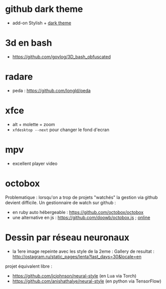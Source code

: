
# github dark theme

 * add-on Stylish + [dark theme](https://userstyles.org/styles/browse/github)

# 3d en bash

 * https://github.com/govlog/3D_bash_obfuscated

# radare

 * peda : https://github.com/longld/peda

# xfce

 * alt + molette = zoom
 * `xfdesktop --next` pour changer le fond d'ecran

# mpv

* excellent player video

# octobox

Problematique : lorsqu'on a trop de projets "watchés" la gestion via github devient difficile.
Un gestionnaire de watch sur github :
 * en ruby auto hébergeable : https://github.com/octobox/octobox
 * une alternative en js : https://github.com/doowb/octobox.js ; [online](https://octoboxjs.io)

# Dessin par réseau neuronaux

 * la 1ere image repeinte avec les style de la 2eme : Gallery de resultat : http://ostagram.ru/static_pages/lenta?last_days=30&locale=en

projet équivalent libre :

 * https://github.com/jcjohnson/neural-style (en Lua via Torch)
 * https://github.com/anishathalye/neural-style (en python via TensorFlow)



